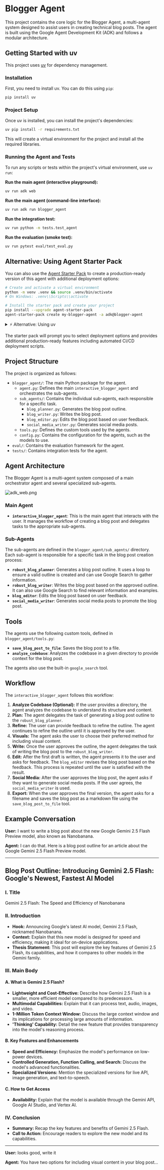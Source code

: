# Blogger Agent

This project contains the core logic for the Blogger Agent, a multi-agent system designed to assist users in creating technical blog posts. The agent is built using the Google Agent Development Kit (ADK) and follows a modular architecture.

## Getting Started with uv

This project uses [uv](https://github.com/astral-sh/uv) for dependency management.

### Installation

First, you need to install uv. You can do this using `pip`:

```bash
pip install uv
```

### Project Setup

Once uv is installed, you can install the project's dependencies:

```bash
uv pip install -r requirements.txt
```

This will create a virtual environment for the project and install all the required libraries.

### Running the Agent and Tests

To run any scripts or tests within the project's virtual environment, use `uv run`:

**Run the main agent (interactive playground):**

```bash
uv run adk web
```

**Run the main agent (command-line interface):**

```bash
uv run adk run blogger_agent
```

**Run the integration test:**

```bash
uv run python -m tests.test_agent
```

**Run the evaluation (smoke test):**

```bash
uv run pytest eval/test_eval.py
```

## Alternative: Using Agent Starter Pack

You can also use the [Agent Starter Pack](https://goo.gle/agent-starter-pack) to create a production-ready version of this agent with additional deployment options:

```bash
# Create and activate a virtual environment
python -m venv .venv && source .venv/bin/activate
# On Windows: .venv\\Scripts\\activate

# Install the starter pack and create your project
pip install --upgrade agent-starter-pack
agent-starter-pack create my-blogger-agent -a adk@blogger-agent
```

<details>
<summary>⚡️ Alternative: Using uv</summary>

If you have [`uv`](https://github.com/astral-sh/uv) installed, you can create and set up your project with a single command:

```bash
uvx agent-starter-pack create my-blogger-agent -a adk@blogger-agent
```

This command handles creating the project without needing to pre-install the package into a virtual environment.
</details>

The starter pack will prompt you to select deployment options and provides additional production-ready features including automated CI/CD deployment scripts.

## Project Structure

The project is organized as follows:

*   `blogger_agent/`: The main Python package for the agent.
    *   `agent.py`: Defines the main `interactive_blogger_agent` and orchestrates the sub-agents.
    *   `sub_agents/`: Contains the individual sub-agents, each responsible for a specific task.
        *   `blog_planner.py`: Generates the blog post outline.
        *   `blog_writer.py`: Writes the blog post.
        *   `blog_editor.py`: Edits the blog post based on user feedback.
        *   `social_media_writer.py`: Generates social media posts.
    *   `tools.py`: Defines the custom tools used by the agents.
    *   `config.py`: Contains the configuration for the agents, such as the models to use.
*   `eval/`: Contains the evaluation framework for the agent.
*   `tests/`: Contains integration tests for the agent.

## Agent Architecture

The Blogger Agent is a multi-agent system composed of a main orchestrator agent and several specialized sub-agents.

![adk_web.png](adk_web.png)

### Main Agent

*   **`interactive_blogger_agent`**: This is the main agent that interacts with the user. It manages the workflow of creating a blog post and delegates tasks to the appropriate sub-agents.

### Sub-Agents

The sub-agents are defined in the `blogger_agent/sub_agents/` directory. Each sub-agent is responsible for a specific task in the blog post creation process:

*   **`robust_blog_planner`**: Generates a blog post outline. It uses a loop to ensure a valid outline is created and can use Google Search to gather information.
*   **`robust_blog_writer`**: Writes the blog post based on the approved outline. It can also use Google Search to find relevant information and examples.
*   **`blog_editor`**: Edits the blog post based on user feedback.
*   **`social_media_writer`**: Generates social media posts to promote the blog post.

## Tools

The agents use the following custom tools, defined in `blogger_agent/tools.py`:

*   **`save_blog_post_to_file`**: Saves the blog post to a file.
*   **`analyze_codebase`**: Analyzes the codebase in a given directory to provide context for the blog post.

The agents also use the built-in `google_search` tool.

## Workflow

The `interactive_blogger_agent` follows this workflow:

1.  **Analyze Codebase (Optional):** If the user provides a directory, the agent analyzes the codebase to understand its structure and content.
2.  **Plan:** The agent delegates the task of generating a blog post outline to the `robust_blog_planner`.
3.  **Refine:** The user can provide feedback to refine the outline. The agent continues to refine the outline until it is approved by the user.
4.  **Visuals:** The agent asks the user to choose their preferred method for including visual content.
5.  **Write:** Once the user approves the outline, the agent delegates the task of writing the blog post to the `robust_blog_writer`.
6.  **Edit:** After the first draft is written, the agent presents it to the user and asks for feedback. The `blog_editor` revises the blog post based on the feedback. This process is repeated until the user is satisfied with the result.
7.  **Social Media:** After the user approves the blog post, the agent asks if they want to generate social media posts. If the user agrees, the `social_media_writer` is used.
8.  **Export:** When the user approves the final version, the agent asks for a filename and saves the blog post as a markdown file using the `save_blog_post_to_file` tool.

## Example Conversation

**User:** I want to write a blog post about the new Google Gemini 2.5 Flash Preview model, also known as Nanobanana.

**Agent:** I can do that. Here is a blog post outline for an article about the Google Gemini 2.5 Flash Preview model.

---

## Blog Post Outline: Introducing Gemini 2.5 Flash: Google's Newest, Fastest AI Model

### I. Title
Gemini 2.5 Flash: The Speed and Efficiency of Nanobanana

### II. Introduction
*   **Hook:** Announcing Google's latest AI model, Gemini 2.5 Flash, nicknamed Nanobanana.
*   **Context:** Explain that this new model is designed for speed and efficiency, making it ideal for on-device applications.
*   **Thesis Statement:** This post will explore the key features of Gemini 2.5 Flash, its capabilities, and how it compares to other models in the Gemini family.

### III. Main Body

#### A. What is Gemini 2.5 Flash?
*   **Lightweight and Cost-Effective:** Describe how Gemini 2.5 Flash is a smaller, more efficient model compared to its predecessors.
*   **Multimodal Capabilities:** Explain that it can process text, audio, images, and video.
*   **1-Million Token Context Window:** Discuss the large context window and its implications for processing large amounts of information.
*   **'Thinking' Capability:** Detail the new feature that provides transparency into the model's reasoning process.

#### B. Key Features and Enhancements
*   **Speed and Efficiency:** Emphasize the model's performance on low-power devices.
*   **Controlled Generation, Function Calling, and Search:** Discuss the model's advanced functionalities.
*   **Specialized Versions:** Mention the specialized versions for live API, image generation, and text-to-speech.

#### C. How to Get Access
*   **Availability:** Explain that the model is available through the Gemini API, Google AI Studio, and Vertex AI.

### IV. Conclusion
*   **Summary:** Recap the key features and benefits of Gemini 2.5 Flash.
*   **Call to Action:** Encourage readers to explore the new model and its capabilities.

---

**User:** looks good, write it

**Agent:** You have two options for including visual content in your blog post...
